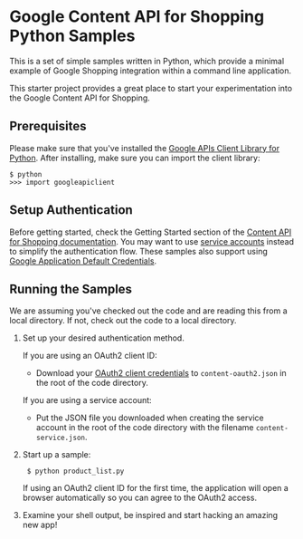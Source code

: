 # Google Content API for Shopping Python Samples

This is a set of simple samples written in Python, which provide a minimal
example of Google Shopping integration within a command line application.

This starter project provides a great place to start your experimentation into
the Google Content API for Shopping.

## Prerequisites

Please make sure that you've installed the
[Google APIs Client Library for Python](https://developers.google.com/api-client-library/python/start/installation).
After installing, make sure you can import the client library:

  ```
  $ python
  >>> import googleapiclient
  ```

## Setup Authentication

Before getting started, check the Getting Started section of the
[Content API for Shopping documentation](https://developers.google.com/shopping-content/v2/quickstart).
You may want to use
[service accounts](https://developers.google.com/shopping-content/v2/how-tos/service-accounts)
instead to simplify the authentication flow. These samples also support using
[Google Application Default Credentials](https://developers.google.com/identity/protocols/application-default-credentials).

## Running the Samples

We are assuming you've checked out the code and are reading this from a local
directory. If not, check out the code to a local directory.

1. Set up your desired authentication method.

   If you are using an OAuth2 client ID:

   * Download your [OAuth2 client credentials](https://console.developers.google.com/apis/credentials)
     to `content-oauth2.json` in the root of the code directory.

   If you are using a service account:

    * Put the JSON file you downloaded when creating the service account in
      the root of the code directory with the filename `content-service.json`.

2. Start up a sample:

        $ python product_list.py

   If using an OAuth2 client ID for the first time, the application will
   open a browser automatically so you can agree to the OAuth2 access.

3. Examine your shell output, be inspired and start hacking an amazing new app!
